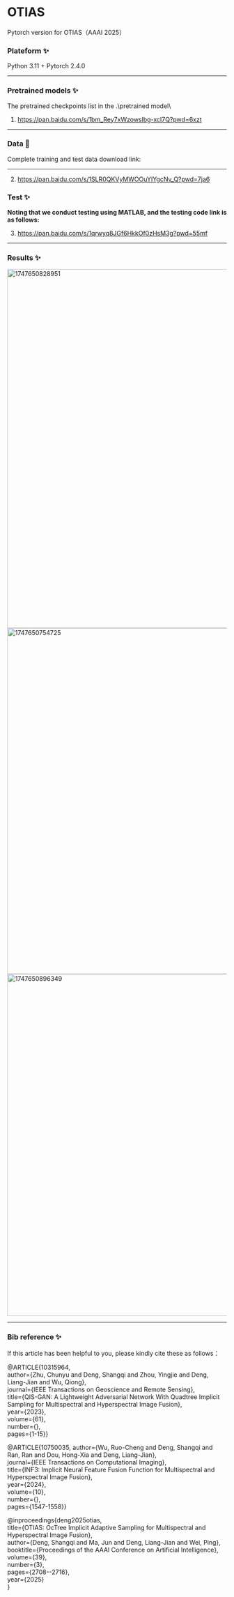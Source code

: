 # OTIAS
Pytorch version for OTIAS（AAAI 2025）

### Plateform :sparkles:
Python 3.11 + Pytorch 2.4.0
______

### Pretrained models :sparkles:
The pretrained checkpoints list in the .\pretrained model\ 

1. <https://pan.baidu.com/s/1bm_Rey7xWzowslbg-xcI7Q?pwd=6xzt>
______

### Data :balloon:

Complete training and test data download link:
______


2. <https://pan.baidu.com/s/1SLR0QKVyMWOOuYIYgcNv_Q?pwd=7ja6>

### Test :sparkles:

**Noting that we conduct testing using MATLAB, and the testing code link is as follows:**

3. <https://pan.baidu.com/s/1qrwyq8JGf6HkkOf0zHsM3g?pwd=55mf>
______

### Results :sparkles:
<img width="824" alt="1747650828951" src="https://github.com/user-attachments/assets/f4e71158-e266-4932-9f21-1d14a85da12c" />

<img width="794" alt="1747650754725" src="https://github.com/user-attachments/assets/e2f209fb-ca38-4264-9dfd-672d4b54bf43" />

<img width="785" alt="1747650896349" src="https://github.com/user-attachments/assets/16729e94-3063-4937-9d66-04a09b20d09e" />

______

### Bib reference :sparkles:
If this article has been helpful to you, please kindly cite these as follows：

@ARTICLE{10315964, \
  author={Zhu, Chunyu and Deng, Shangqi and Zhou, Yingjie and Deng, Liang-Jian and Wu, Qiong},\
  journal={IEEE Transactions on Geoscience and Remote Sensing}, \
  title={QIS-GAN: A Lightweight Adversarial Network With Quadtree Implicit Sampling for Multispectral and Hyperspectral Image Fusion}, \
  year={2023},\
  volume={61},\
  number={},\
  pages={1-15}}

@ARTICLE{10750035, 
  author={Wu, Ruo-Cheng and Deng, Shangqi and Ran, Ran and Dou, Hong-Xia and Deng, Liang-Jian},\
  journal={IEEE Transactions on Computational Imaging}, \
  title={INF3: Implicit Neural Feature Fusion Function for Multispectral and Hyperspectral Image Fusion}, \
  year={2024},\
  volume={10},\
  number={},\
  pages={1547-1558}}

@inproceedings{deng2025otias,\
  title={OTIAS: OcTree Implicit Adaptive Sampling for Multispectral and Hyperspectral Image Fusion},\
  author={Deng, Shangqi and Ma, Jun and Deng, Liang-Jian and Wei, Ping},\
  booktitle={Proceedings of the AAAI Conference on Artificial Intelligence},\
  volume={39},\
  number={3},\
  pages={2708--2716},\
  year={2025}\
}







